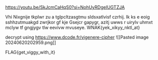 https://youtu.be/SkJcmCaHqS0?si=NohUyRDgeIUGTZJA

Vhi Nixgnije tkplwr zu a tglpcltzasgtmu sldsxatlvisf czrhij. Ik ks e eoig sshhzutmuakgd zwrjkor gf kje Gsejcr gapygr, azitj uwws r uirylv uhmxt mclyw tf gngjygv tlw eevivw mvuseye. WNAK{yek_xikyy_nktl_at}


decrypt using https://www.dcode.fr/vigenere-cipher
![[Pasted image 20240620202959.png]]

FLAG{get_viggy_with_it}
